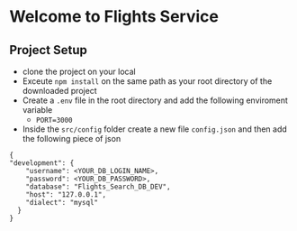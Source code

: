 # Welcome to Flights Service

## Project Setup
- clone the project on your local 
- Exceute `npm install` on the same path as your root directory of the downloaded project
- Create a `.env` file in the root directory and add the following enviroment variable
    - `PORT=3000`
- Inside the `src/config` folder create a new file `config.json` and then add the following piece of json 

```
{
"development": {
    "username": <YOUR_DB_LOGIN_NAME>,
    "password": <YOUR_DB_PASSWORD>,
    "database": "Flights_Search_DB_DEV",
    "host": "127.0.0.1",
    "dialect": "mysql"
  }
}
```